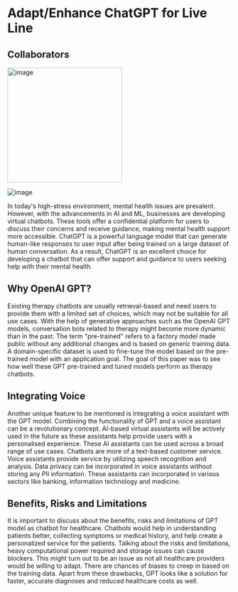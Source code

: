 # Adapt/Enhance ChatGPT for Live Line

## Collaborators
<img width="258" alt="image" src="https://github.com/Divyanalam98/depression_chatbot/assets/63960112/0d88f98f-0128-435f-9edf-09e43ed869c1">


![image](https://github.com/Divyanalam98/depression_chatbot/assets/63960112/6ca4ee34-5356-4685-b7db-6a7aa1c79506)


In today's high-stress environment, mental health issues are prevalent. However, with the advancements in AI and ML, businesses are developing virtual chatbots. 
These tools offer a confidential platform for users to discuss their concerns and receive guidance, making mental health support more accessible.
ChatGPT is a powerful language model that can generate human-like responses to user input after being trained on a large dataset of human conversation. 
As a result, ChatGPT is an excellent choice for developing a chatbot that can offer support and guidance to users seeking help with their mental health.

## Why OpenAI GPT?
Existing therapy chatbots are usually retrieval-based and need users to provide them with a limited set of choices, which may not be suitable for all use cases.
With the help of generative approaches such as the OpenAI GPT models, conversation bots related to therapy might become more dynamic than in the past. 
The term "pre-trained" refers to a factory model made public without any additional changes and is based on generic training data. 
A domain-specific dataset is used to fine-tune the model based on the pre-trained model with an application goal. 
The goal of this paper was to see how well these GPT pre-trained and tuned models perform as therapy chatbots. 

## Integrating Voice
Another unique feature to be mentioned is integrating a voice assistant with the GPT model. Combining the functionality of GPT and a voice assistant can be a revolutionary concept. 
AI-based virtual assistants will be actively used in the future as these assistants help provide users with a personalised experience. 
These AI assistants can be used across a broad range of use cases. 
Chatbots are more of a text-based customer service. Voice assistants provide service by utilizing speech recognition and analysis. 
Data privacy can be incorporated in voice assistants without storing any PII information. These assistants can incorporated in various sectors like banking, information technology and medicine.

## Benefits, Risks and Limitations
It is important to discuss about the benefits, risks and limitations of GPT model as chatbot for healthcare. Chatbots would help in understanding patients better, collecting symptoms or medical history, 
and help create a personalized service for the patients. 
Talking about the risks and limitations, heavy computational power required and storage issues can cause blockers. This might turn out to be an issue as not all healthcare providers would be willing to adapt. 
There are chances of biases to creep in based on the training data. 
Apart from these drawbacks, GPT looks like a solution for faster, accurate diagnoses and reduced healthcare costs as well.

